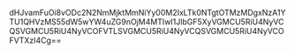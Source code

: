 dHJvamFuOi8vODc2N2NmMjktMmNiYy00M2IxLTk0NTgtOTMzMDgxNzA1YTU1QHVzMS55dW5wYW4uZG9nOjM4MTIwI1JlbGF5XyVGMCU5RiU4NyVCQSVGMCU5RiU4NyVCOFVTLSVGMCU5RiU4NyVCQSVGMCU5RiU4NyVCOFVTXzI4Cg==